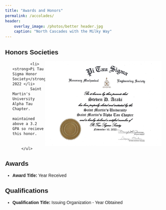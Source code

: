 ```yaml
---
title: "Awards and Honors"
permalink: /accolades/
header:
    overlay_image: /photos/better header.jpg
    caption: "North Cascades with the Milky Way"
---
```


<html>
<style>
        body {
            font-family: Arial, sans-serif;
            margin: 0px;
        }
        .title {
            font-weight: bold;
        }
        .image {
            float: right; /* Float the image to the right */
            width: 375px; /* Set the width of the image as desired */
        }
    </style>

<section>
        <h2>Honors Societies</h2>
        <ul>
        <img src="/photos/PI TAU SIGMA.jpg" alt="Honors Society" class="image">
        
            <li><strong>Pi Tau Sigma Honor Society</strong> 2022 </li>
            Saint Martin's University Alpha Tau Chapter.
            maintained above a 3.2 GPA so recieve this honor.

            
        </ul>
</section>

<section>
        <h2>Awards</h2>
        <ul>
            <li><strong>Award Title:</strong> Year Received</li>
            <!-- Add more awards as needed -->
        </ul>
</section>

<section>
        <h2>Qualifications</h2>
        <ul>
            <li><strong>Qualification Title:</strong> Issuing Organization - Year Obtained</li>
            <!-- Add more qualifications as needed -->
        </ul>
</section>
</html>